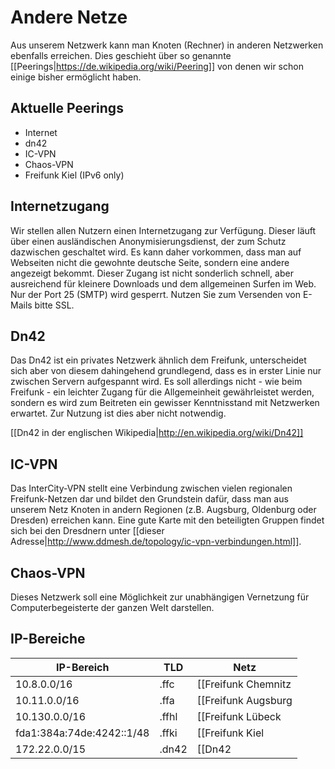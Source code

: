# Andere Netze

Aus unserem Netzwerk kann man Knoten (Rechner) in anderen Netzwerken ebenfalls erreichen. Dies geschieht über so genannte [[Peerings|https://de.wikipedia.org/wiki/Peering]] von denen wir schon einige bisher ermöglicht haben.

## Aktuelle Peerings

* Internet
* dn42
* IC-VPN
* Chaos-VPN
* Freifunk Kiel (IPv6 only)

## Internetzugang

Wir stellen allen Nutzern einen Internetzugang zur Verfügung. Dieser läuft über einen ausländischen Anonymisierungsdienst, der zum Schutz dazwischen geschaltet wird.
Es kann daher vorkommen, dass man auf Webseiten nicht die gewohnte deutsche Seite, sondern eine andere angezeigt bekommt.
Dieser Zugang ist nicht sonderlich schnell, aber ausreichend für kleinere Downloads und dem allgemeinen Surfen im Web.
Nur der Port 25 (SMTP) wird gesperrt. Nutzen Sie zum Versenden von E-Mails bitte SSL.

## Dn42

Das Dn42 ist ein privates Netzwerk ähnlich dem Freifunk, unterscheidet sich aber von diesem dahingehend grundlegend, dass es in erster Linie nur zwischen Servern aufgespannt wird. Es soll allerdings nicht - wie beim Freifunk - ein leichter Zugang für die Allgemeinheit gewährleistet werden, sondern es wird zum Beitreten ein gewisser Kenntnisstand mit Netzwerken erwartet. Zur Nutzung ist dies aber nicht notwendig.

[[Dn42 in der englischen Wikipedia|http://en.wikipedia.org/wiki/Dn42]]

## IC-VPN

Das InterCity-VPN stellt eine Verbindung zwischen vielen regionalen Freifunk-Netzen dar und bildet den Grundstein dafür, dass man aus unserem Netz Knoten in andern Regionen (z.B. Augsburg, Oldenburg oder Dresden) erreichen kann.
Eine gute Karte mit den beteiligten Gruppen findet sich bei den Dresdnern unter [[dieser Adresse|http://www.ddmesh.de/topology/ic-vpn-verbindungen.html]].

## Chaos-VPN

Dieses Netzwerk soll eine Möglichkeit zur unabhängigen Vernetzung für Computerbegeisterte der ganzen Welt darstellen.

## IP-Bereiche

| IP-Bereich                | TLD   | Netz                                               |
|---------------------------|-------|----------------------------------------------------|
| 10.8.0.0/16               | .ffc  | [[Freifunk Chemnitz|http://chemnitz.freifunk.net]] |
| 10.11.0.0/16              | .ffa  | [[Freifunk Augsburg|http://augsburg.freifunk.net]] |
| 10.130.0.0/16             | .ffhl | [[Freifunk Lübeck|http://luebeck.freifunk.net]]    |
| fda1:384a:74de:4242::1/48 | .ffki | [[Freifunk Kiel|http://kiel.freifunk.net]]         |
| 172.22.0.0/15             | .dn42 | [[Dn42|https://dn42.net]]                          |
